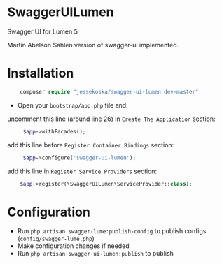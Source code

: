SwaggerUILumen
==========

Swagger UI for Lumen 5

Martin Abelson Sahlen version of swagger-ui implemented.

Installation
============

```php
    composer require "jessekoska/swagger-ui-lumen dev-master"
```

- Open your `bootstrap/app.php` file and: 

uncomment this line (around line 26) in `Create The Application` section:
```php
     $app->withFacades();
```

add this line before `Register Container Bindings` section:
```php
     $app->configure('swagger-ui-lumen');
```

add this line in `Register Service Providers` section:
```php
    $app->register(\SwaggerUILumen\ServiceProvider::class);
```

Configuration
============

- Run `php artisan swagger-lume:publish-config` to publish configs (`config/swagger-lume.php`)
- Make configuration changes if needed 
- Run `php artisan swagger-ui-lumen:publish` to publish
